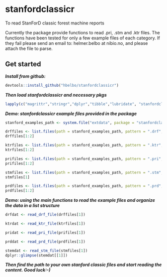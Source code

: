 
# stanfordclassicr

To read StanForD classic forest machine reports

Currently the package provide functions to read .pri, .stm and .ktr files. The functions have been tested for only a few example files of each category. If they fail please send an email to: helmer.belbo at nibio.no, and please attach the file to parse. 

## Get started
**_Install from github:_**
```r
devtools::install_github("hbelbo/stanfordclassicr")

```
**_Then load stanfordclassicr and necessary pkgs_**
```r
lapply(c("magrittr","stringr","dplyr","tibble","lubridate", "stanfordclassicr"), library, character.only =T) 
```
**_Demo: stanfordclassicr example files provided in the package_**
```r
stanford_examples_path <- system.file("extdata", package = "stanfordclassicr")

drffiles <- list.files(path = stanford_examples_path, pattern = ".drf", full.names = T, ignore.case = TRUE)
drffiles[1:2]

ktrfiles <- list.files(path = stanford_examples_path, pattern = ".ktr", full.names = T, ignore.case = TRUE)
ktrfiles[1:2]

prifiles <- list.files(path = stanford_examples_path, pattern = ".pri", full.names = T, ignore.case = TRUE)
prifiles[1:2]

stmfiles <- list.files(path = stanford_examples_path, pattern = ".stm", full.names = T, ignore.case = TRUE)
stmfiles[1]

prdfiles <- list.files(path = stanford_examples_path, pattern = ".prd", full.names = T, ignore.case = TRUE)
prdfiles[1:2]
```

**_Demo: using the main functions to read the example files and organize the data in a list structure_**
```r
drfdat <- read_drf_file(drffiles[1]) 

ktrdat <- read_ktr_file(ktrfiles[1])

pridat <- read_pri_file(prifiles[1])

prddat <- read_prd_file(prdfiles[1])

stemdat <- read_stm_file(stmfiles[1]) 
dplyr::glimpse(stemdat[[1]]) 

```
**_Then find the path to your own stanford classic files and start reading the content. Good luck:-)_**

